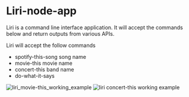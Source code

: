 # Liri-node-app



Liri is a command line interface application.  It will accept the commands below and return outputs from various APIs.

Liri will accept the follow commands
* spotify-this-song  song name
* movie-this  movie name
* concert-this  band name
* do-what-it-says

![liri_movie-this_working_example](https://user-images.githubusercontent.com/43359312/52515086-2d57b400-2bdd-11e9-8ad0-91eb42cb34bc.PNG)
![liri concert-this working example](https://user-images.githubusercontent.com/43359312/52515176-de5e4e80-2bdd-11e9-9245-fbd5113ee061.PNG)
